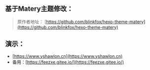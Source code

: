 ## 基于Matery主题修改：

> 原作者地址：
>  [https://github.com/blinkfox/hexo-theme-matery](https://github.com/blinkfox/hexo-theme-matery)

## 演示：
- [https://www.yshawlon.cn](https://www.yshawlon.cn)
- 备用：[https://feezxe.gitee.io/](https://feezxe.gitee.io/)
